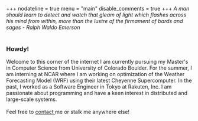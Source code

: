 +++
nodateline = true
menu = "main"
disable_comments = true
+++
<i>A man should learn to detect and watch that gleam of light which flashes across his mind from within, more than the lustre of the firmament of bards and sages - Ralph Waldo Emerson </i>
<br>
<br><h3>Howdy! </h3>
 Welcome to this corner of the internet I am currently pursuing my Master's in Computer Science from University of Colorado Boulder. For the summer, I am interning at NCAR where I am working on optimization of the Weather Forecasting Model (WRF) using their latest Cheyenne Supercomputer. In the past, I worked as a Software Engineer in Tokyo at Rakuten, Inc. I am passionate about programming and have a keen interest in distributed and large-scale systems.<br><br>
 Feel free to <a class="hyperlink" href="mailto:dixitdpatel92@gmail.com"> contact </a> me or stalk me anywhere else!
